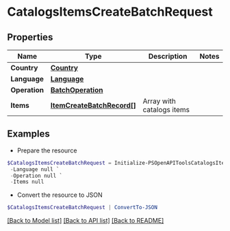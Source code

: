 # CatalogsItemsCreateBatchRequest
## Properties

Name | Type | Description | Notes
------------ | ------------- | ------------- | -------------
**Country** | [**Country**](Country.md) |  | 
**Language** | [**Language**](Language.md) |  | 
**Operation** | [**BatchOperation**](BatchOperation.md) |  | 
**Items** | [**ItemCreateBatchRecord[]**](ItemCreateBatchRecord.md) | Array with catalogs items | 

## Examples

- Prepare the resource
```powershell
$CatalogsItemsCreateBatchRequest = Initialize-PSOpenAPIToolsCatalogsItemsCreateBatchRequest  -Country null `
 -Language null `
 -Operation null `
 -Items null
```

- Convert the resource to JSON
```powershell
$CatalogsItemsCreateBatchRequest | ConvertTo-JSON
```

[[Back to Model list]](../README.md#documentation-for-models) [[Back to API list]](../README.md#documentation-for-api-endpoints) [[Back to README]](../README.md)

